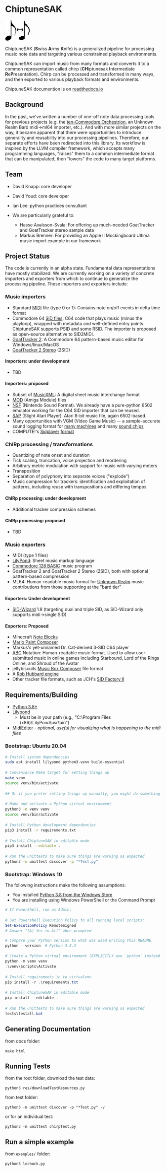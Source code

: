 # ChiptuneSAK

![logo](https://github.com/c64cryptoboy/ChiptuneSAK/blob/master/res/logoSmall.png)

ChiptuneSAK (**S**wiss **A**rmy **K**nife) is a generalized pipeline for processing music note data and targeting various constrained playback environments.

ChiptuneSAK can import music from many formats and converts it to a common representation called chirp (**CH**iptunesak **I**ntermediate **R**e**P**resentation).  Chirp can be processed and transformed in many ways, and then exported to various playback formats and environments.

ChiptuneSAK documention is on [readthedocs.io](https://chiptunesak.readthedocs.io)
 
## Background
In the past, we've written a number of one-off note data processing tools for previous projects (e.g. the  [ten-Commodore Orchestrion](https://hackaday.com/2019/09/07/how-many-commodores-does-it-take-to-crack-a-nut/), an Unknown Realm Bard midi->ml64 importer, etc.).  And with more similar projects on the way, it became apparent that there were opportunities to introduce generality and reusability into our processing pipelines.  Therefore, our separate efforts have been redirected into this library.  Its workflow is inspired by the LLVM compiler framework, which accepts many programming languages, "raises" them to a common intermediate format that can be manipulated, then "lowers" the code to many target platforms.

## Team

* David Knapp: core developer
* David Youd: core developer
* Ian Lee: python practices consultant

* We are particularly grateful to:
    * Hasse Axəlsson-Svala: For offering up much-needed GoatTracker and GoatTracker stereo sample data
    * Markus Brenner: For providing an Apple II Mockingboard Ultima music import example in our framework


## Project Status

The code is currently in an alpha state.  Fundamental data representations have mostly stabilized.  We are currently working on a variety of concrete importers and exporters from which to continue to generalize the processing pipeline. These importers and exporters include:

### Music importers

* Standard [MIDI](https://www.midi.org/specifications) file (type 0 or 1):  Contains note on/off events in delta time format
* Commodore 64 [SID files](https://www.hvsc.c64.org/download/C64Music/DOCUMENTS/SID_file_format.txt): C64 code that plays music (minus the playloop), wrapped with metadata and well-defined entry points.  ChiptuneSAK supports PSID and some RSID.  The importer is proposed as open-source alternative to SID2MIDI.
* [GoatTracker 2](https://sourceforge.net/p/goattracker2/code/HEAD/tree/): A Commodore 64 pattern-based music editor for Windows/linux/MacOS
* [GoatTracker 2 Stereo](https://sourceforge.net/projects/goattracker2/files/GoatTracker%202%20Stereo/) (2SID)

#### Importers: under development

* TBD

#### Importers: proposed

* Subset of [MusicXML](https://www.musicxml.com/for-developers/): A digital sheet music interchange format
* [MOD](http://web.archive.org/web/20120806024858/http://16-bits.org/mod/) (Amiga Module) files
* [NSF](https://wiki.nesdev.com/w/index.php/NSF) (Nintendo Sound Format).  We already have a pure-python 6502 emulator working for the C64 SID importer that can be reused.
* [SAP](http://asap.sourceforge.net/sap-format.html) (Slight Atari Player).  Atari 8-bit music file, again 6502-based.
* Many opportunities with VGM (Video Game Music)  -- a sample-accurate sound logging format for [many machines](https://vgmrips.net/packs/systems) and many [sound chips](https://vgmrips.net/packs/chips)
* COMPUTE!'s [Sidplayer](https://archive.org/details/Computes_Music_System_for_the_Commodore_128_and_64/mode/2up) [format](https://ist.uwaterloo.ca/~schepers/formats/SIDPLAY.TXT)

### ChIRp processing / transformations

* Quantizing of note onset and duration
* Tick scaling, truncation, voice projection and reordering
* Arbitrary metric modulation with support for music with varying meters
* Transposition
* Separation of polyphony into separate voices ("explode") 
* Music compression for trackers: identification and exploitation of patterns, including reuse with transpositions and differing tempos

#### ChIRp processing: under development

* Additional tracker compression schemes

#### ChIRp processing: proposed

* TBD

### Music exporters

* MIDI (type 1 files)
* [LilyPond](http://lilypond.org/doc/v2.19/Documentation/notation.pdf): Sheet music markup language
* [Commodore 128 BASIC](https://www.c64-wiki.com/wiki/BASIC#Overview_of_BASIC_Version_7.0_Commands) music program
* GoatTracker 2 and GoatTracker 2 Stereo (2SID), both with optional pattern-based compression
* ML64: Human-readable music format for [Unknown Realm](https://www.kickstarter.com/projects/stirringdragongames/unknown-realm-an-8bit-rpg-for-pc-and-commodore-64) music contributions from those supporting at the "bard tier"

#### Exporters: Under development

* [SID-Wizard](https://sourceforge.net/p/sid-wizard/code/HEAD/tree/) 1.8 (targeting dual and triple SID, as SID-Wizard only supports midi->single SID)

#### Exporters: Proposed

* Minecraft [Note Blocks](https://minecraft.gamepedia.com/Note_Block)
* [Mario Paint Composer](https://mariopaintcomposer.proboards.com/)
* Markus's yet-unnamed Dr. Cat-derived 3-SID C64 player
* [ABC](http://abcnotation.com/wiki/abc:standard:v2.1) Notation: Human-readable music format.  Used to allow user-submitted music in online games including Starbound, Lord of the Rings Online, and Shroud of the Avatar
* jellybiscuits [Music Box Composer](http://www.jellybiscuits.com/?page_id=951) file format
* A [Rob Hubbard engine](https://www.1xn.org/text/C64/rob_hubbards_music.txt)
* Other tracker file formats, such as JCH's [SID Factory II](http://olivi.chordian.net/category/sid-factory-ii/)

## Requirements/Building

* [Python 3.8+](https://www.python.org/downloads/)
* [Lilypond](https://lilypond.org/download.html)
    * Must be in your path (e.g., "C:\Program Files (x86)\LilyPond\usr\bin")
* [MidiEditor](https://www.midieditor.org/) - *optional, useful for visualizing what is happening to the midi files*

### Bootstrap: Ubuntu 20.04

```bash
# Install system dependencies
sudo apt install lilypond python3-venv build-essential

# Convenience Make target for setting things up
make venv
source venv/bin/activate

## Or if you prefer setting things up manually, you might do something like:

# Make and activate a Python virtual environment
python3 -m venv venv
source venv/bin/activate

# Install Python development dependencies
pip3 install -r requirements.txt

# Install ChiptuneSAK in editable mode
pip3 install --editable .

# Run the unittests to make sure things are working as expected
python3 -m unittest discover -p "*Test.py"
```

### Bootstrap: Windows 10

The following instructions make the following assumptions:

* You installed [Python 3.8 from the Windows Store](https://www.microsoft.com/en-us/p/python-38/9mssztt1n39l)
* You are installing using Windows PowerShell or the Command Prompt

```ps1
# If PowerShell, run as Admin:

# Set Powershell Execution Policy to all running local scripts:
Set-ExecutionPolicy RemoteSigned
# Answer "[A] Yes to All" when prompted
```

```ps1
# Compare your Python version to what was used writing this README
python --version  # Python 3.8.3

# Create a Python virtual environment (EXPLICITLY use `python` instead of `python3`)
python -m venv venv
.\venv\Scripts\Activate

# Install requirements in to virtualenv
pip install -r .\requirements.txt

# Install ChiptuneSAK in editable mode
pip install --editable .

# Run the unittests to make sure things are working as expected
tests\testall.bat
```

## Generating Documentation

from docs folder:

`make html`

## Running Tests

from the root folder, download the test data:

`python3 res/downloadTestResources.py`

from test folder:

`python3 -m unittest discover -p "*Test.py" -v`

or for an individual test:

`python3 -m unittest chirpTest.py`

## Run a simple example

from `examples/` folder:

`python3 lechuck.py`
